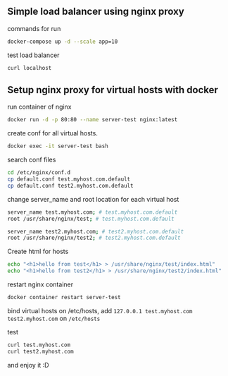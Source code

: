 ## Simple load balancer using nginx proxy

commands for run
```sh
docker-compose up -d --scale app=10
```

test load balancer
```sh
curl localhost
```

## Setup nginx proxy for virtual hosts with docker
run container of nginx
```sh
docker run -d -p 80:80 --name server-test nginx:latest
```

create conf for all virtual hosts.
```sh
docker exec -it server-test bash
```

search conf files
```sh
cd /etc/nginx/conf.d
cp default.conf test.myhost.com.default
cp default.conf test2.myhost.com.default
```

change server_name and root location for each virtual host
```sh
server_name test.myhost.com; # test.myhost.com.default
root /usr/share/nginx/test; # test.myhost.com.default
```

```sh
server_name test2.myhost.com; # test2.myhost.com.default
root /usr/share/nginx/test2; # test2.myhost.com.default
```

Create html for hosts
```sh
echo "<h1>hello from test</h1> > /usr/share/nginx/test/index.html"
echo "<h1>hello from test2</h1> > /usr/share/nginx/test2/index.html"
```
restart nginx container
```sh
docker container restart server-test
```
bind virtual hosts on /etc/hosts, add `127.0.0.1 test.myhost.com test2.myhost.com` on `/etc/hosts`

test
```sh
curl test.myhost.com
curl test2.myhost.com
```

and enjoy it :D